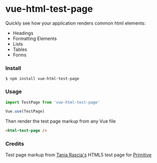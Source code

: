 # vue-html-test-page
Quickly see how your application renders common html elements:
- Headings
- Formatting Elements
- Lists
- Tables
- Forms


### Install
```
$ npm install vue-html-test-page
```

### Usage
```js
import TestPage from 'vue-html-test-page'

Vue.use(TestPage)
```

Then render the test page markup from any Vue file
```html
<html-test-page />
```

### Credits
Test page markup from [Tania Rascia's](https://github.com/taniarascia) HTML5 test page for [Primitive](https://taniarascia.github.io/primitive/)